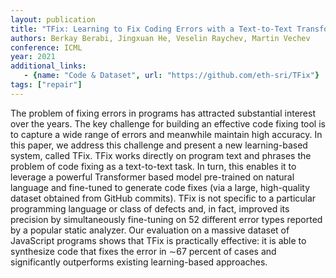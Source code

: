 ```yaml
---
layout: publication
title: "TFix: Learning to Fix Coding Errors with a Text-to-Text Transformer"
authors: Berkay Berabi, Jingxuan He, Veselin Raychev, Martin Vechev
conference: ICML
year: 2021
additional_links:
   - {name: "Code & Dataset", url: "https://github.com/eth-sri/TFix"}
tags: ["repair"]
---
```


The problem of fixing errors in programs has attracted substantial interest over the years. The
key challenge for building an effective code fixing tool is to capture a wide range of errors and
meanwhile maintain high accuracy. In this paper, we address this challenge and present a new
learning-based system, called TFix. TFix works
directly on program text and phrases the problem of code fixing as a text-to-text task. In turn,
this enables it to leverage a powerful Transformer
based model pre-trained on natural language and
fine-tuned to generate code fixes (via a large, high-quality dataset obtained from GitHub commits).
TFix is not specific to a particular programming
language or class of defects and, in fact, improved
its precision by simultaneously fine-tuning on 52
different error types reported by a popular static
analyzer. Our evaluation on a massive dataset of
JavaScript programs shows that TFix is practically
effective: it is able to synthesize code that fixes
the error in ∼67 percent of cases and significantly
outperforms existing learning-based approaches.

